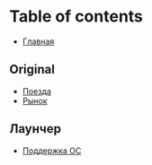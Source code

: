 # Table of contents

* [Главная](README.md)

## Original

* [Поезда](original/poezda.md)
* [Рынок](original/rynok.md)

## Лаунчер

* [Поддержка ОС](launcher/podderzhka-os.md)
